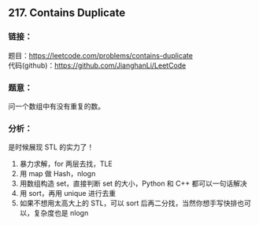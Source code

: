 ## 217. Contains Duplicate

### **链接**：
题目：https://leetcode.com/problems/contains-duplicate  
代码(github)：https://github.com/JianghanLi/LeetCode

### **题意**：
问一个数组中有没有重复的数。

### **分析**：

是时候展现 STL 的实力了！

1. 暴力求解，for 两层去找，TLE
2. 用 map 做 Hash，nlogn
3. 用数组构造 set，直接判断 set 的大小，Python 和 C++ 都可以一句话解决
4. 用 sort，再用 unique 进行去重
5. 如果不想用太高大上的 STL，可以 sort 后再二分找，当然你想手写快排也可以，复杂度也是 nlogn


